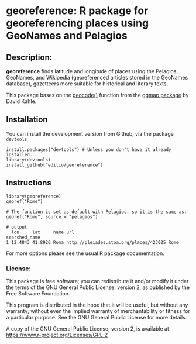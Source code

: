 # georeference: R package for georeferencing places using GeoNames and Pelagios

## Description: 

**georeference** finds latitude and longitude of places using the Pelagios, GeoNames, and Wikipedia (georeferenced articles stored in the GeoNames database), gazetteers more suitable for historical and literary texts.

This package bases on the [geocode()](https://github.com/dkahle/ggmap/blob/master/R/geocode.R) function from the [ggmap package](https://github.com/dkahle/ggmap) by David Kahle.

## Installation 

You can install the development version from Github, via the package `devtools`

```
install.packages("devtools") # Unless you don't have it already installed.
library(devtools)
install_github("editio/georeference")
```


## Instructions

```
library(georeference)
georef("Rome")
```
```
# The function is set as default with Pelagios, so it is the same as:
georef("Rome", source = "pelagios")
```


```
# output
  lon     lat     name url                                    searched_name
1 12.4843 41.8926 Roma http://pleiades.stoa.org/places/423025 Rome
```

For more options please see the usual R package documentation.


### License:

This package is free software; you can redistribute it and/or modify it under the terms of the GNU General Public License, version 2, as published by the Free Software Foundation.

This program is distributed in the hope that it will be useful, but without any warranty; without even the implied warranty of merchantability or fitness for a particular purpose.  See the GNU General Public License for more details.

A copy of the GNU General Public License, version 2, is available at <https://www.r-project.org/Licenses/GPL-2>

